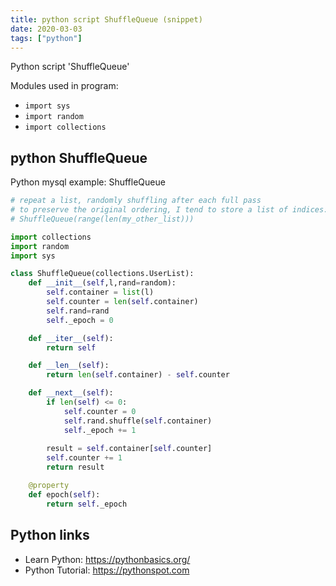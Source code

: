 ```yaml
---
title: python script ShuffleQueue (snippet)
date: 2020-03-03
tags: ["python"]
---
```

Python script 'ShuffleQueue'


Modules used in program: 
* `import sys`
* `import random`
* `import collections`

## python ShuffleQueue

Python mysql example: ShuffleQueue

```python
# repeat a list, randomly shuffling after each full pass
# to preserve the original ordering, I tend to store a list of indices:
# ShuffleQueue(range(len(my_other_list)))

import collections
import random
import sys

class ShuffleQueue(collections.UserList):
    def __init__(self,l,rand=random):
        self.container = list(l)
        self.counter = len(self.container)
        self.rand=rand
        self._epoch = 0

    def __iter__(self):
        return self

    def __len__(self):
        return len(self.container) - self.counter

    def __next__(self):
        if len(self) <= 0:
            self.counter = 0
            self.rand.shuffle(self.container)
            self._epoch += 1
        
        result = self.container[self.counter]
        self.counter += 1
        return result

    @property
    def epoch(self):
        return self._epoch


```

## Python links

- Learn Python: https://pythonbasics.org/
- Python Tutorial: https://pythonspot.com
